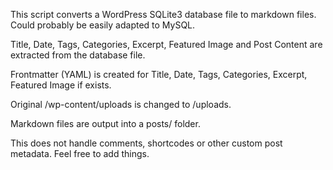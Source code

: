 This script converts a WordPress SQLite3 database file to markdown files.  Could probably be easily adapted to MySQL.

Title, Date, Tags, Categories, Excerpt, Featured Image and Post Content are extracted from the database file.

Frontmatter (YAML) is created for Title, Date, Tags, Categories, Excerpt, Featured Image if exists.

Original /wp-content/uploads is changed to /uploads.

Markdown files are output into a posts/ folder.

This does not handle comments, shortcodes or other custom post metadata.  Feel free to add things.
